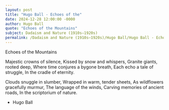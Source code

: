 ```yaml
---
layout: post
title: "Hugo Ball - Echoes of the"
date: 2024-12-28 12:00:00 -0000
author: Hugo Ball
quote: "Echoes of the Mountains"
subject: Dadaism and Nature (1910s–1920s)
permalink: /Dadaism and Nature (1910s–1920s)/Hugo Ball/Hugo Ball - Echoes of the
---
```


Echoes of the Mountains

Majestic crowns of silence,
Kissed by snow and whispers,
Granite giants, rooted deep,
Where time conjures a bygone breath,
Each echo a tale of struggle,
In the cradle of eternity.

Clouds snuggle in slumber,
Wrapped in warm, tender sheets,
As wildflowers gracefully murmur,
The language of the winds,
Carving memories of ancient roads,
In the scriptorium of nature.


- Hugo Ball

